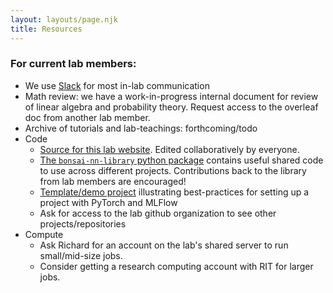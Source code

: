 ```yaml
---
layout: layouts/page.njk
title: Resources
---
```


### For current lab members:

* We use [Slack](https://bonsai-lab.slack.com) for most in-lab communication
* Math review: we have a work-in-progress internal document for review of linear algebra and probability theory. Request access to the overleaf doc from another lab member.
* Archive of tutorials and lab-teachings: forthcoming/todo
* Code
	* [Source for this lab website](https://github.com/bonsai-neuro-ai/bonsai-neuro-ai.github.io). Edited collaboratively by everyone.
	* [The `bonsai-nn-library` python package](https://github.com/bonsai-neuro-ai/nn-library) contains useful shared code to use across different projects. Contributions back to the library from lab members are encouraged!
	* [Template/demo project](https://github.com/bonsai-neuro-ai/torch-mlflow-template) illustrating best-practices for setting up a project with PyTorch and MLFlow
	* Ask for access to the lab github organization to see other projects/repositories
* Compute
	* Ask Richard for an account on the lab's shared server to run small/mid-size jobs.
	* Consider getting a research computing account with RIT for larger jobs.
